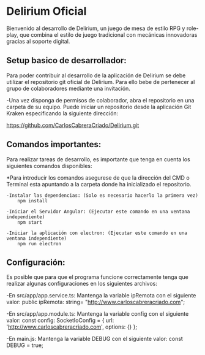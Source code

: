 # Delirium Oficial 

Bienvenido al desarrollo de Delirium, un juego de mesa de estilo RPG y role-play, que combina el estilo de juego tradicional con mecánicas innovadoras gracias al soporte digital.

## Setup basico de desarrollador:

Para poder contribuir al desarrollo de la aplicación de Delirium se debe utilizar el repositorio git oficial de Delirium. Para ello bebe de pertenecer al grupo de colaboradores mediante una invitación.

-Una vez disponga de permisos de colaborador, abra el repositorio en una carpeta de su equipo. Puede iniciar un repositorio desde la aplicación Git Kraken especificando la siguiente dirección:

https://github.com/CarlosCabreraCriado/Delirium.git


## Comandos importantes:

Para realizar tareas de desarrollo, es importante que tenga en cuenta los siguientes comandos disponibles:

 *Para introducir los comandos asegurese de que la dirección del CMD o Terminal esta apuntando a la carpeta donde ha inicializado el repositorio.

 	-Instalar las dependencias: (Solo es necesario hacerlo la primera vez)
 		npm install

 	-Iniciar el Servidor Angular: (Ejecutar este comando en una ventana independiente)
 		npm start

 	-Iniciar la aplicación con electron: (Ejecutar este comando en una ventana independiente)
 		npm run electron


## Configuración:

Es posible que para que el programa funcione correctamente tenga que realizar algunas configuraciones en los siguientes archivos:

 -En src/app/app.service.ts: 
 		Mantenga la variable ipRemota con el siguiente valor: 
 		public ipRemota: string= "http://www.carloscabreracriado.com";

 -En src/app/app.module.ts:
 		Mantenga la variable config con el siguiente valor:
 		const config: SocketIoConfig = { url: 'http://www.carloscabreracriado.com', options: {} };

 -En main.js:
 		Mantenga la variable DEBUG con el siguiente valor: 
 		const DEBUG = true;





